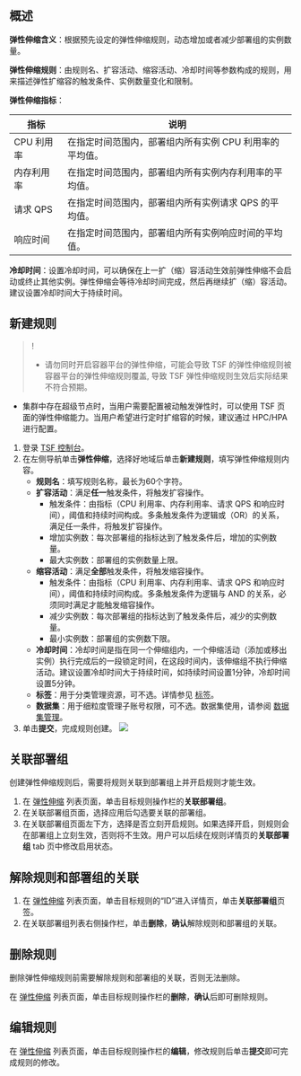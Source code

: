 ## 概述

**弹性伸缩含义**：根据预先设定的弹性伸缩规则，动态增加或者减少部署组的实例数量。

**弹性伸缩规则**：由规则名、扩容活动、缩容活动、冷却时间等参数构成的规则，用来描述弹性扩缩容的触发条件、实例数量变化和限制。

**弹性伸缩指标**：

| 指标 | 说明 |
|---------|---------|
| CPU 利用率 | 在指定时间范围内，部署组内所有实例 CPU 利用率的平均值。|
| 内存利用率 | 在指定时间范围内，部署组内所有实例内存利用率的平均值。|
| 请求 QPS | 在指定时间范围内，部署组内所有实例请求 QPS 的平均值。|
| 响应时间 | 在指定时间范围内，部署组内所有实例响应时间的平均值。|

**冷却时间**：设置冷却时间，可以确保在上一扩（缩）容活动生效前弹性伸缩不会启动或终止其他实例。弹性伸缩会等待冷却时间完成，然后再继续扩（缩）容活动。建议设置冷却时间大于持续时间。

## 新建规则
>!
>- 请勿同时开启容器平台的弹性伸缩，可能会导致 TSF 的弹性伸缩规则被容器平台的弹性伸缩规则覆盖, 导致 TSF 弹性伸缩规则生效后实际结果不符合预期。
- 集群中存在超级节点时，当用户需要配置被动触发弹性时，可以使用 TSF 页面的弹性伸缩能力。当用户希望进行定时扩缩容的时候，建议通过 HPC/HPA 进行配置。


1. 登录 [TSF 控制台](https://console.cloud.tencent.com/tsf)。
2. 在左侧导航单击**弹性伸缩**，选择好地域后单击**新建规则**，填写弹性伸缩规则内容。
   - **规则名**：填写规则名称，最长为60个字符。
   - **扩容活动**：满足**任一**触发条件，将触发扩容操作。
     - 触发条件：由指标（CPU 利用率、内存利用率、请求 QPS 和响应时间），阈值和持续时间构成。多条触发条件为逻辑或（OR）的关系，满足任一条件，将触发扩容操作。
     - 增加实例数：每次部署组的指标达到了触发条件后，增加的实例数量。
     -  最大实例数：部署组的实例数量上限。
   - **缩容活动**：满足**全部**触发条件，将触发缩容操作。
     - 触发条件：由指标（CPU 利用率、内存利用率、请求 QPS 和响应时间），阈值和持续时间构成。多条触发条件为逻辑与 AND 的关系，必须同时满足才能触发缩容操作。
     - 减少实例数：每次部署组的指标达到了触发条件后，减少的实例数量。
     - 最小实例数：部署组的实例数下限。
   - **冷却时间**：冷却时间是指在同一个伸缩组内，一个伸缩活动（添加或移出实例）执行完成后的一段锁定时间，在这段时间内，该伸缩组不执行伸缩活动。建议设置冷却时间大于持续时间，如持续时间设置1分钟，冷却时间设置5分钟。
   - **标签**：用于分类管理资源，可不选。详情参见 [标签](https://cloud.tencent.com/document/product/649/53869)。
   - **数据集**：用于细粒度管理子账号权限，可不选。数据集使用，请参阅 [数据集管理](https://cloud.tencent.com/document/product/649/38326)。
3. 单击**提交**，完成规则创建。
![](https://qcloudimg.tencent-cloud.cn/raw/731349c5a4a789648c851bbfc4fad934.png)

## 关联部署组

创建弹性伸缩规则后，需要将规则关联到部署组上并开启规则才能生效。

1. 在 [弹性伸缩](https://console.cloud.tencent.com/tsf/scalable) 列表页面，单击目标规则操作栏的**关联部署组**。
2. 在关联部署组页面，选择应用后勾选要关联的部署组。
3. 在关联部署组页面左下方，选择是否立刻开启规则。如果选择开启，则规则会在部署组上立刻生效，否则将不生效。用户可以后续在规则详情页的**关联部署组** tab 页中修改启用状态。

## 解除规则和部署组的关联

1. 在 [弹性伸缩](https://console.cloud.tencent.com/tsf/scalable) 列表页面，单击目标规则的“ID”进入详情页，单击**关联部署组**页签。
2. 在关联部署组列表右侧操作栏，单击**删除**，**确认**解除规则和部署组的关联。

## 删除规则

删除弹性伸缩规则前需要解除规则和部署组的关联，否则无法删除。

在 [弹性伸缩](https://console.cloud.tencent.com/tsf/scalable) 列表页面，单击目标规则操作栏的**删除**，**确认**后即可删除规则。

## 编辑规则

在 [弹性伸缩](https://console.cloud.tencent.com/tsf/scalable) 列表页面，单击目标规则操作栏的**编辑**，修改规则后单击**提交**即可完成规则的修改。
